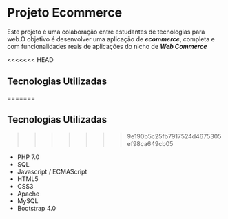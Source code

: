 # Projeto Ecommerce

Este projeto é uma colaboração entre estudantes de tecnologias para web.O objetivo é desenvolver uma aplicação de **_ecommerce_**, completa e com funcionalidades reais de aplicações do nicho de **_Web Commerce_**

<<<<<<< HEAD
##  Tecnologias Utilizadas
=======
## Tecnologias Utilizadas
>>>>>>> 9e190b5c25fb7917524d4675305ef98ca649cb05

* PHP 7.0
* SQL
* Javascript / ECMAScript
* HTML5
* CSS3
* Apache
* MySQL
* Bootstrap 4.0
